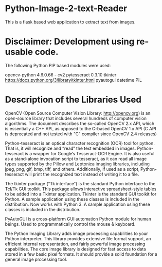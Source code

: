 # Python-Image-2-text-Reader
This is a flask based web application to extract text from images.

# Disclaimer: Development using re-usable code.

The following Python PIP based modules were used:

opencv-python 4.6.0.66 - cv2
pytesseract 0.3.10
tkinter https://docs.python.org/3/library/tkinter.html
pyautogui
datetime
PIL

# Description of the Libraries Used

OpenCV (Open Source Computer Vision Library: http://opencv.org) is an open-source library that includes several hundreds of computer vision algorithms. The document describes the so-called OpenCV 2.x API, which is essentially a C++ API, as opposed to the C-based OpenCV 1.x API (C API is deprecated and not tested with "C" compiler since OpenCV 2.4 releases)

Python-tesseract is an optical character recognition (OCR) tool for python. That is, it will recognize and “read” the text embedded in images.
Python-tesseract is a wrapper for Google’s Tesseract-OCR Engine. It is also useful as a stand-alone invocation script to tesseract, as it can read all image types supported by the Pillow and Leptonica imaging libraries, including jpeg, png, gif, bmp, tiff, and others. Additionally, if used as a script, Python-tesseract will print the recognized text instead of writing it to a file.

The tkinter package (“Tk interface”) is the standard Python interface to the Tcl/Tk GUI toolkit. This package allows interactive spreadsheet-style tables to be added into a Tkinter application. Tkinter is the standard GUI toolkit for Python. A sample application using these classes is included in the distribution. Now works with Python 3. A sample application using these classes is included in the distribution.

PyAutoGUI is a cross-platform GUI automation Python module for human beings. Used to programmatically control the mouse & keyboard.

The Python Imaging Library adds image processing capabilities to your Python interpreter. This library provides extensive file format support, an efficient internal representation, and fairly powerful image processing capabilities. The core image library is designed for fast access to data stored in a few basic pixel formats. It should provide a solid foundation for a general image processing tool.
